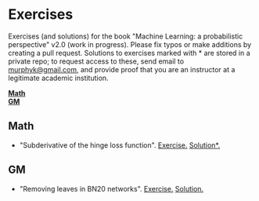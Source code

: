 # Exercises
Exercises (and solutions) for the book "Machine Learning: a probabilistic perspective" v2.0 (work in progress).
Please fix typos or make additions by creating a pull request.
Solutions to exercises marked with * are stored in a private repo; to request access to these, send email
to murphyk@gmail.com, and provide proof that you are an instructor at a legitimate academic institution.




**[Math](#math)**<br>
**[GM](#gm)**<br>

## Math

<a name="math"/>

* "Subderivative of the hinge loss function".
[Exercise.](https://github.com/probml/exercises/blob/master/subgradHinge_ex.pdf)
[Solution*.](https://github.com/murphyk/probml-solutions/blob/master/subgradHinge_sol.pdf)



## GM

<a name="gm"/>

* "Removing leaves in BN20 networks".
[Exercise.](https://github.com/probml/exercises/blob/master/QMRleaf_ex.pdf)
[Solution.](https://github.com/probml/exercises/blob/master/QMRleaf_sol.pdf)

